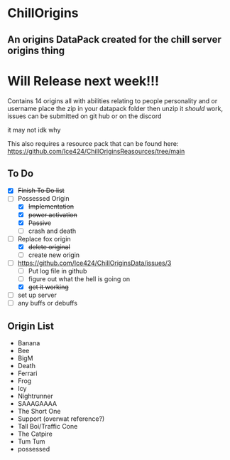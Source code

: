 # ChillOrigins
## An origins DataPack created for the chill server origins thing

# Will Release next week!!!

Contains 14 origins all with abilities relating to people personality and or username
place the zip in your datapack folder then unzip it *should* work, issues can be submitted on git hub or on the discord

it may not idk why

This also requires a resource pack that can be found here: https://github.com/Ice424/ChillOriginsReasources/tree/main

## To Do

- [x] ~~Finish To Do list~~
- [ ] Possessed Origin
    - [x] ~~Implementation~~
    - [x] ~~power activation~~
    - [x] ~~Passive~~
    - [ ] crash and death
- [ ] Replace fox origin
    - [x] ~~delete original~~
    - [ ] create new origin
- [ ] https://github.com/Ice424/ChillOriginsData/issues/3
    - [ ] Put log file in github
    - [ ] figure out what the hell is going on
    - [x] ~~get it working~~
- [ ] set up server
- [ ] any buffs or debuffs

## Origin List
-   Banana
-   Bee
-   BigM
-   Death
-   Ferrari
-   Frog
-   Icy
-   Nightrunner
-   SAAAGAAAA
-   The Short One
-   Support (overwat reference?)
-   Tall Boi/Traffic Cone
-   The Catpire
-   Tum Tum
-   possessed 